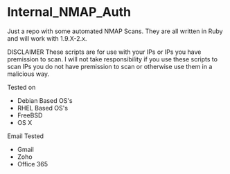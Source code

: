 # Internal_NMAP_Auth

Just a repo with some automated NMAP Scans. They are all written in Ruby and will work with 1.9.X-2.x.

DISCLAIMER These scripts are for use with your IPs or IPs you have premission to scan. I will not take responsibility if you use these scripts to scan IPs you do not have premission to scan or otherwise use them in a malicious way.

Tested on

- Debian Based OS's
- RHEL Based OS's
- FreeBSD
- OS X

Email Tested

- Gmail
- Zoho
- Office 365

